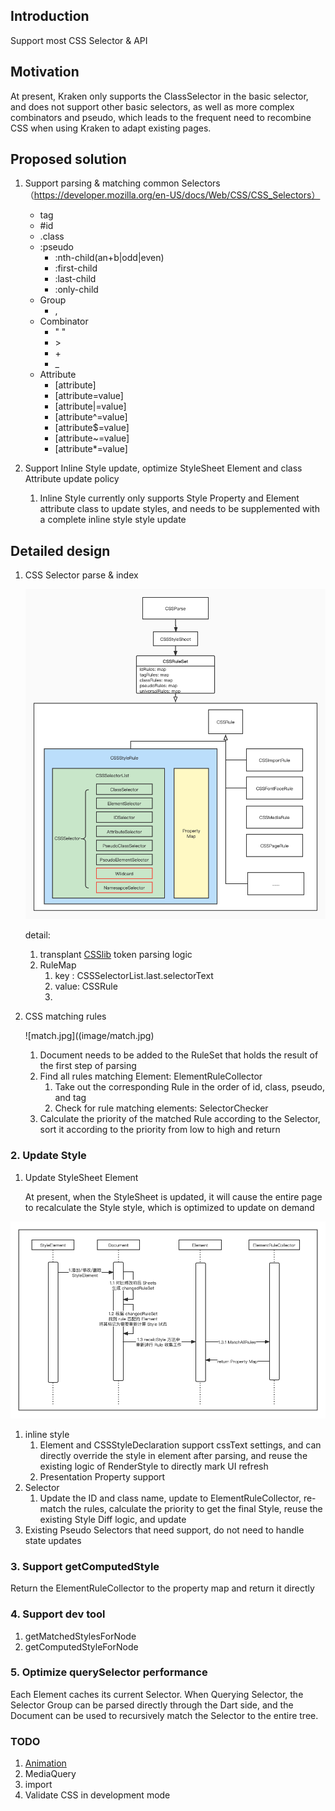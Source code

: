## Introduction

Support most CSS Selector & API

## Motivation

At present, Kraken only supports the ClassSelector in the basic selector, and does not support other basic selectors, as well as more complex combinators and pseudo, which leads to the frequent need to recombine CSS when using Kraken to adapt existing pages.

## Proposed solution

1. Support parsing & matching common Selectors（https://developer.mozilla.org/en-US/docs/Web/CSS/CSS_Selectors）
    - tag
    - #id
    - .class
    - :pseudo
        - :nth-child(an+b|odd|even)
        - :first-child
        - :last-child
        - :only-child
    - Group
        - ,
    - Combinator
        - " "
        - \>
        - \+
        - _
    - Attribute
        - [attribute]
        - [attribute=value]
        - [attribute|=value]
        - [attribute^=value]
        - [attribute$=value]
        - [attribute~=value]
        - [attribute*=value]

2. Support Inline Style update, optimize StyleSheet Element and class Attribute update policy
   
     1. Inline Style currently only supports Style Property and Element attribute class to update styles, and needs to be supplemented with a complete inline style style update

## Detailed design

1. CSS Selector parse & index
    
    ![parse.jpg](image/parse.jpg)
    
     detail:
    
    1. transplant [CSSlib](https://github.com/dart-lang/csslib) token parsing logic
    2. RuleMap 
        1. key : CSSSelectorList.last.selectorText
        2. value: CSSRule
        3. 
2. CSS matching rules
    
    ![match.jpg]((image/match.jpg)
    
    1. Document needs to be added to the RuleSet that holds the result of the first step of parsing
    2. Find all rules matching Element: ElementRuleCollector
        1. Take out the corresponding Rule in the order of id, class, pseudo, and tag
        2. Check for rule matching elements: SelectorChecker
    3. Calculate the priority of the matched Rule according to the Selector, sort it according to the priority from low to high and return

### 2. Update Style

1. Update StyleSheet Element
    
    At present, when the StyleSheet is updated, it will cause the entire page to recalculate the Style style, which is optimized to update on demand    

![StyleSheet.png](image/StyleSheet.png)

1. inline style
    1. Element and CSSStyleDeclaration support cssText settings, and can directly override the style in element after parsing, and reuse the existing logic of RenderStyle to directly mark UI refresh
    2. Presentation Property support
2. Selector
    1. Update the ID and class name, update to ElementRuleCollector, re-match the rules, calculate the priority to get the final Style, reuse the existing Style Diff logic, and update
3. Existing Pseudo Selectors that need support, do not need to handle state updates

### 3. Support getComputedStyle

Return the ElementRuleCollector to the property map and return it directly

### 4. Support dev tool

1. getMatchedStylesForNode
2. getComputedStyleForNode

### 5. Optimize querySelector performance

Each Element caches its current Selector. When Querying Selector, the Selector Group can be parsed directly through the Dart side, and the Document can be used to recursively match the Selector to the entire tree.

### TODO

1. [Animation]([https://developer.mozilla.org/en-US/docs/Web/CSS/CSS_Animations/Using_CSS_animations](https://developer.mozilla.org/en-US/docs/Web/CSS/CSS_Animations/Using_CSS_animations))
2. MediaQuery
3. import
4. Validate CSS in development mode
